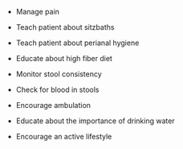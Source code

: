 - Manage pain

- Teach patient about sitzbaths

- Teach patient about perianal hygiene

- Educate about high fiber diet

- Monitor stool consistency

- Check for blood in stools

- Encourage ambulation

- Educate about the importance of drinking water

- Encourage an active lifestyle
